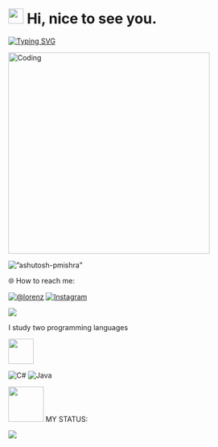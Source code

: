 <h1><img src="https://emojis.slackmojis.com/emojis/images/1531849430/4246/blob-sunglasses.gif?1531849430" width="30"/> Hi, nice to see you.</h1> 

  

 [![Typing SVG](https://readme-typing-svg.demolab.com?font=Carter+One&pause=1000&background=FFFFFF00&center=true&width=350&height=40&lines=I'm+++Lorenz+Camo+19+year+old+;Aspiring-+Web+Developer)](https://git.io/typing-svg) 




 <img align="rigth" alt="Coding" width="400" src=https://c.tenor.com/2uyENRmiUt0AAAAC/coding.gif>
  

 <p align=”left”> <img src=https://komarev.com/ghpvc/?username=ashutosh-pmishra&label=Profile%20views&color=0e75b6&style=flat alt=”ashutosh-pmishra” /> </p> 

  

 🌐 How to reach me: 

  

  

 [![@lorenz](https://img.shields.io/badge/lorenzCamo-%231877F2.svg?logo=Facebook&logoColor=white)](https://facebook.com/lorenztulodcamo) [![Instagram](https://img.shields.io/badge/lornzzze-%23E4405F.svg?logo=Instagram&logoColor=white)](https://instagram.com/lornzzze )  

  

 [![](https://img.shields.io/badge/Gmail-lorenzcamo23@gmail.com-red)](mailto:lorenzcamo23@gmail.com) 

  

  
 I study two programming languages 

 </a><img src="https://media.giphy.com/media/WUlplcMpOCEmTGBtBW/giphy.gif" width="50">  

 </em></p> 

  

  

 ![C#](https://img.shields.io/badge/c%23-%23239120.svg?style=for-the-badge&logo=c-sharp&logoColor=white) ![Java](https://img.shields.io/badge/java-%23ED8B00.svg?style=for-the-badge&logo=java&logoColor=white)
 
 </a><img src="https://miro.medium.com/max/1400/1*Urc28sbnORGOW5oyohQ06g.gif" width="70"> MY STATUS:
 
 ![](https://github-readme-stats.vercel.app/api/top-langs/?username=jhepoy011&theme=dark&hide_border=false&include_all_commits=true&count_private=true&layout=compact)
